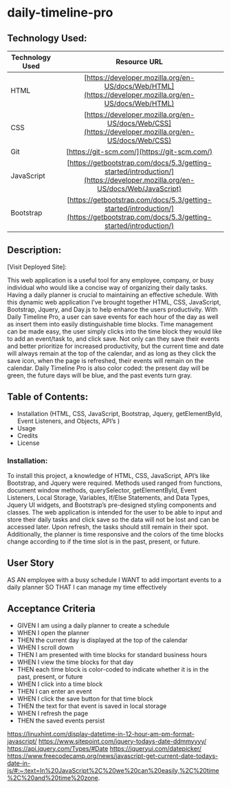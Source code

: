 # daily-timeline-pro

## Technology Used:
| Technology Used         | Resource URL           |
| ------------- |:-------------:|
| HTML    | [https://developer.mozilla.org/en-US/docs/Web/HTML](https://developer.mozilla.org/en-US/docs/Web/HTML) |
| CSS     | [https://developer.mozilla.org/en-US/docs/Web/CSS](https://developer.mozilla.org/en-US/docs/Web/CSS)      | 
| Git | [https://git-scm.com/](https://git-scm.com/)     |
| JavaScript  | [https://getbootstrap.com/docs/5.3/getting-started/introduction/](https://developer.mozilla.org/en-US/docs/Web/JavaScript)      |
| Bootstrap  | [https://getbootstrap.com/docs/5.3/getting-started/introduction/](https://getbootstrap.com/docs/5.3/getting-started/introduction/)      |



## Description:

[Visit Deployed Site]:

This web application is a useful tool for any employee, company, or busy individual who would like a concise way of organizing their daily tasks. Having a daily planner is crucial to maintaining an effective schedule. With this dynamic web application I’ve brought together HTML, CSS, JavaScript, Bootstrap, Jquery, and Day.js to help enhance the users productivity. With Daily Timeline Pro, a user can save events for each hour of the day as well as insert them into easily distinguishable time blocks. Time management can be made easy, the user simply clicks into the time block they would like to add an event/task to, and click save. Not only can they save their events and better prioritize for increased productivity, but the current time and date will always remain at the top of the calendar, and as long as they click the save icon, when the page is refreshed, their events will remain on the calendar. Daily Timeline Pro is also color coded: the present day will be green, the future days will be blue, and the past events turn gray. 


## Table of Contents:
* Installation (HTML, CSS, JavaScript, Bootstrap, Jquery, getElementById, Event Listeners, and Objects, API’s )
* Usage
* Credits
* License


### Installation:

To install this project, a knowledge of HTML, CSS, JavaScript, API’s like Bootstrap, and Jquery were required. Methods used ranged from functions, document window methods, querySelector, getElementById, Event Listeners, Local Storage, Variables, If/Else Statements, and Data Types, Jquery UI widgets, and Bootstrap’s pre-designed styling components and classes. The web application is intended for the user to be able to input and store their daily tasks and click save so the data will not be lost and can be accessed later. Upon refresh, the tasks should still remain in their spot. Additionally, the planner is  time responsive and the colors of the time blocks change according to if the time slot is in the past, present, or future.  












## User Story
AS AN employee with a busy schedule
I WANT to add important events to a daily planner
SO THAT I can manage my time effectively


## Acceptance Criteria

* GIVEN I am using a daily planner to create a schedule
* WHEN I open the planner
* THEN the current day is displayed at the top of the calendar
* WHEN I scroll down
* THEN I am presented with time blocks for standard business hours
* WHEN I view the time blocks for that day
* THEN each time block is color-coded to indicate whether it is in the past,    present, or future
* WHEN I click into a time block
* THEN I can enter an event
* WHEN I click the save button for that time block
* THEN the text for that event is saved in local storage
* WHEN I refresh the page
* THEN the saved events persist

<!-- Pseudo Code:-->
<!-- 1. Current Day is displayed at the top when user opens calendar -->
<!-- 2. There are timeblocks for standard Buisiness hours (Mon-Fri 9am-6pm) -->
<!-- 3. Color coded Time Blocks: past:grey   present:green    future: Purple -->
<!-- 4. Time blocks when clicked can be made an event that contains: Text area for input and a save button-->
<!--5. When save is clicked, text is saved to localstorage  -->
<!--6. Upon refresh the saved event stays  -->

https://linuxhint.com/display-datetime-in-12-hour-am-pm-format-javascript/ 
https://www.sitepoint.com/jquery-todays-date-ddmmyyyy/
https://api.jquery.com/Types/#Date
https://jqueryui.com/datepicker/
https://www.freecodecamp.org/news/javascript-get-current-date-todays-date-in-js/#:~:text=In%20JavaScript%2C%20we%20can%20easily,%2C%20time%2C%20and%20time%20zone. 
